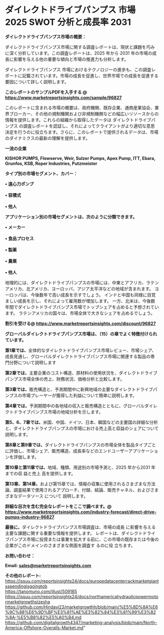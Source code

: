 # ダイレクトドライブパンプス 市場 2025 SWOT 分析と成長率 2031

<strong><b>ダイレクトドライブパンプス市場の概要：</b></strong>

ダイレクトドライブパンプス市場に関する調査レポートは、現状と課題を巧みに深く分析しています。この調査レポートは、2025 年から 2031 年の市場の成長に影響を与える他の重要な傾向と市場の推進力も分析します。

ダイレクトドライブパンプス 市場におけるテクノロジーの進歩も、この調査レポートに記載されています。市場の成長を促進し、世界市場での成長を促進する要因について詳しく説明します。

<strong>このレポートのサンプルPDFを入手する @ <a href=https://www.marketreportsinsights.com/sample/96827>https://www.marketreportsinsights.com/sample/96827</a></strong>

このレポートに含まれる市場の概要は、政府機関、既存企業、通商産業協会、業界ブローカー、その他の規制機関および非規制機関などの幅広いリソースからの情報を提供します。これらの組織から取得したデータは ダイレクトドライブパンプス の調査レポートを認証し、それによってクライアントがより適切な意思決定を行うのに役立ちます。さらに、このレポートで提供されるデータは、市場のダイナミクスの最新の理解を提供します。

<strong>一流の企業</strong>

<strong><b>KISHOR PUMPS, Flowserve, Weir, Sulzer Pumps, Apex Pump, ITT, Ebara, Grunfos, KSB, Roper Industries, Putzmeister</b></strong>

<strong><b>タイプ別の市場セグメント、カバー：</b></strong>

<strong>• 遠心力ポンプ<br><br>• 容積式<br><br>• 他人</strong>

<strong><b>アプリケーション別の市場セグメントは、次のように分類できます。</b></strong>

<strong>• メーカー<br><br>• 食品プロセス<br><br>• 製薬<br><br>• 農業<br><br>• 他人</strong>

 地理的には、ダイレクトドライブパンプスの市場には、中東とアフリカ、ラテンアメリカ、北アメリカ、ヨーロッパ、アジア太平洋などの地域が含まれます。 ヨーロッパは、今後数年で高い成長を示すでしょう。 インドと中国も同様に目覚ましい成長を示し、それによって雇用数が増加します。 一方、北米は、今後数年間でダイレクトドライブパンプス市場でトップシェアを占めると予想されています。 ラテンアメリカの国々は、市場全体で大きなシェアを占めるでしょう。

<strong>割引を受ける@ <a href=https://www.marketreportsinsights.com/discount/96827>https://www.marketreportsinsights.com/discount/96827</a></strong>

<strong><b>グローバルダイレクトドライブパンプス市場は、（15）の章でよく特徴付けられています。</b></strong>

<strong><b>第</b></strong><strong><b>1章では、</b></strong>全体的なダイレクトドライブパンプス市場レビュー、市場シェア、成長見通し、グローバルダイレクトドライブパンプス市場に関連する製品の専門分野について説明します

<strong><b>第2章では、</b></strong>主要企業のコスト構造、原材料の使用状況を、ダイレクトドライブパンプス市場全体の売上、財務状況、価格分析と比較します。

<strong><b>第3章では、</b></strong>販売構造と、予測期間中に新興地域の主要なダイレクトドライブパンプスの市場プレーヤーが獲得した利益について簡単に説明します。

<strong><b>第4章では、</b></strong>予測期間中の各地域の収入と販売構造とともに、グローバルダイレクトドライブパンプス市場の地域分析を示します。

<strong><b>第5、6、7章では、</b></strong>米国、中国、ドイツ、日本、韓国などの主要国の詳細な分析と、ダイレクトドライブパンプスの市場における売上高と収益のシェアについて説明します。

<strong><b>第8章と第9章では、</b></strong>ダイレクトドライブパンプスの市場全体を製品タイプごとに評価し、市場シェア、販売構造、成長率などのエンドユーザーアプリケーションを評価します。

<strong><b>第10章と第11章では、</b></strong>地域、種類、用途別の市場予測と、2025 年から2031 年までの収 益と売上 高を提供します。

<strong><b>第13章、第14章、</b></strong>および第15章では、情報の収集に使用されるさまざまな方法論、調査結果で使用されるアプローチ、付録、結論、販売チャネル、およびさまざまなデータソース について 説明します。

<strong>詳細な目次を含む完全なレポートをここで調べます。@ <a href=https://www.marketreportsinsights.com/industry-forecast/direct-drive-pumps-industry-96827>https://www.marketreportsinsights.com/industry-forecast/direct-drive-pumps-industry-96827</a></strong>

<strong><b>最後に、</b></strong>ダイレクトドライブパンプス市場調査は、市場の成長 に影響を</a>与える主要な課題に関する重要な情報を提供します。 レポートは、ダイレクトドライブパンプス市場に投資または事業を拡大する前に、この市場の既存または今後の企業がこのドメインのさまざまな側面を調査す るのに役 立ちます。

<strong><b>お問い合わせ：</b></strong>

<strong>Email: </strong><a href=mailto:sales@marketreportsinsights.com><strong>sales@marketreportsinsights.com</strong></a>

<strong>その他のレポート:</strong>
<br>
<a href=https://issuu.com/reportsinsights24/docs/europedatacenterrackmarketgiantsspendingisgoingtob>https://issuu.com/reportsinsights24/docs/europedatacenterrackmarketgiantsspendingisgoingtob</a>
<br>
<a href=https://tanomuno.com/illust/509185>https://tanomuno.com/illust/509185</a>
<br>
<a href=https://issuu.com/reportsinsights24/docs/northamericahydraulicpowermotormarketgrowthsizesha>https://issuu.com/reportsinsights24/docs/northamericahydraulicpowermotormarketgrowthsizesha</a>
<br>
<a href=https://github.com/Hindavi23/marketgrowthh/blob/main/%E5%8D%8A%E6%9C%88%E6%9D%BF%E3%81%AE%E3%82%84%E3%81%99%E3%82%8A-%E5%B8%82%E5%A0%B4.md>https://github.com/Hindavi23/marketgrowthh/blob/main/%E5%8D%8A%E6%9C%88%E6%9D%BF%E3%81%AE%E3%82%84%E3%81%99%E3%82%8A-%E5%B8%82%E5%A0%B4.md</a>
<br>
<a href=https://github.com/digitalgrowth4347/marketing-analysis/blob/main/North-America-Offshore-Overalls-Market.md>https://github.com/digitalgrowth4347/marketing-analysis/blob/main/North-America-Offshore-Overalls-Market.md</a>"

